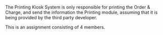 The Printing Kiosk System is only responsible for printing the Order & Charge, and send the information the Printing module,
assuming that it is being provided by the third party developer.

This is an assignment consisting of 4 members.
